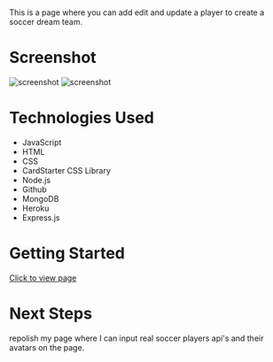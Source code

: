 # <Soccer Deream Team page>
This is a page where you can add edit and update a player to create a soccer dream team.
# Screenshot


<img src="https://i.imgur.com/DjRT0OS.png" alt="screenshot">
<img src="https://i.imgur.com/LwrqsGt.png" alt="screenshot">


# Technologies Used

- JavaScript
- HTML
- CSS
- CardStarter CSS Library
- Node.js
- Github
- MongoDB
- Heroku
- Express.js

# Getting Started
[Click to view page](https://soccerdreamteam-dd97a088112b.herokuapp.com/)

# Next Steps
repolish my page where I can input real soccer players api's and their avatars on the page.

